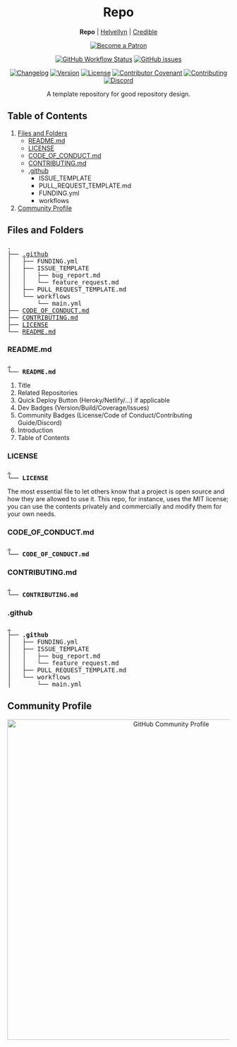 <h1 id="repo" align="center">Repo</h1>

<p align="center"><strong>Repo</strong> | <a href="https://github.com/thombruce/helvellyn">Helvellyn</a> | <a href="https://github.com/thombruce/credible">Credible</a></p>

<p align="center"><a href="https://www.patreon.com/thombruce"><img src="https://c5.patreon.com/external/logo/become_a_patron_button.png" alt="Become a Patron"></a></p>

<p align="center"><a href="https://github.com/thombruce/repo/actions"><img src="https://img.shields.io/github/workflow/status/thombruce/repo/CI?logo=github" alt="GitHub Workflow Status"></a>
<a href="https://github.com/thombruce/repo/issues"><img src="https://img.shields.io/github/issues-raw/thombruce/repo?logo=github" alt="GitHub issues"></a></p>

<p align="center"><a href="CHANGELOG.md"><img src="https://img.shields.io/badge/changelog-Keep%20a%20Changelog%20v1.1.0-red.svg" alt="Changelog"></a>
<a href="https://github.com/thombruce/repo/releases"><img alt="Version" src="https://img.shields.io/github/v/tag/thombruce/repo"></a>
<a href="LICENSE"><img src="https://img.shields.io/badge/license-MIT-green.svg" alt="License"></a>
<a href="CODE_OF_CONDUCT.md"><img src="https://img.shields.io/badge/Contributor%20Covenant-v1.4%20adopted-ff69b4.svg" alt="Contributor Covenant"></a>
<a href="CONTRIBUTING.md"><img src="https://img.shields.io/badge/contributions-welcome-blue.svg" alt="Contributing"></a>
<a href="https://discord.gg/TeBygKr"><img src="https://img.shields.io/discord/697123984231366716?color=7289da&amp;label=chat&amp;logo=discord" alt="Discord"></a></p>

<p align="center">A template repository for good repository design.</p>

## Table of Contents

1. [Files and Folders](#files-and-folders)
    - [README.md](#readmemd)
    - [LICENSE](#license)
    - [CODE_OF_CONDUCT.md](#code_of_conductmd)
    - [CONTRIBUTING.md](#contributingmd)
    - [.github](#github)
        - ISSUE_TEMPLATE
        - PULL_REQUEST_TEMPLATE.md
        - FUNDING.yml
        - workflows
2. [Community Profile](#community-profile)


## Files and Folders

<pre>
.
├── <a href="#github" title=".github">.github</a>
│   ├── FUNDING.yml
│   ├── ISSUE_TEMPLATE
│   │   ├── bug_report.md
│   │   └── feature_request.md
│   ├── PULL_REQUEST_TEMPLATE.md
│   └── workflows
│       └── main.yml
├── <a href="#code_of_conductmd" title="CODE_OF_CONDUCT.md">CODE_OF_CONDUCT.md</a>
├── <a href="#contributingmd" title="CONTRIBUTING.md">CONTRIBUTING.md</a>
├── <a href="#license" title="LICENSE">LICENSE</a>
└── <a href="#readmemd" title="README.md">README.md</a>
</pre>

### README.md

<pre>
<a href="#files-and-folders" title="Files and Folders">.</a>
└── <strong>README.md</strong>
</pre>

1. Title
2. Related Repositories
3. Quick Deploy Button (Heroky/Netlify/...) if applicable
4. Dev Badges (Version/Build/Coverage/Issues)
5. Community Badges (License/Code of Conduct/Contributing Guide/Discord)
6. Introduction
7. Table of Contents

### LICENSE

<pre>
<a href="#files-and-folders" title="Files and Folders">.</a>
└── <strong>LICENSE</strong>
</pre>

The most essential file to let others know that a project is open source and how they are allowed to use it. This repo, for instance, uses the MIT license; you can use the contents privately and commercially and modify them for your own needs.

### CODE_OF_CONDUCT.md

<pre>
<a href="#files-and-folders" title="Files and Folders">.</a>
└── <strong>CODE_OF_CONDUCT.md</strong>
</pre>

### CONTRIBUTING.md

<pre>
<a href="#files-and-folders" title="Files and Folders">.</a>
└── <strong>CONTRIBUTING.md</strong>
</pre>

### .github

<pre>
<a href="#files-and-folders" title="Files and Folders">.</a>
├── <strong>.github</strong>
│   ├── FUNDING.yml
│   ├── ISSUE_TEMPLATE
│   │   ├── bug_report.md
│   │   └── feature_request.md
│   ├── PULL_REQUEST_TEMPLATE.md
│   └── workflows
│       └── main.yml
</pre>

## Community Profile

<p align="center"><a href="https://github.com/thombruce/repo/community"><img src="https://i.imgur.com/3X0HzD6.png" title="GitHub Community Profile" width="727" width="391" /></a></p>
